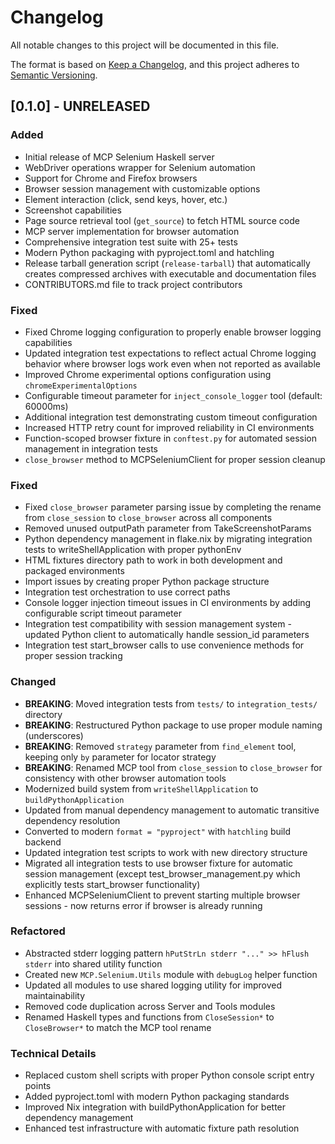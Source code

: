 # Changelog

All notable changes to this project will be documented in this file.

The format is based on [Keep a Changelog](https://keepachangelog.com/en/1.0.0/),
and this project adheres to [Semantic Versioning](https://semver.org/spec/v2.0.0.html).

## [0.1.0] - UNRELEASED

### Added
- Initial release of MCP Selenium Haskell server
- WebDriver operations wrapper for Selenium automation
- Support for Chrome and Firefox browsers
- Browser session management with customizable options
- Element interaction (click, send keys, hover, etc.)
- Screenshot capabilities
- Page source retrieval tool (`get_source`) to fetch HTML source code
- MCP server implementation for browser automation
- Comprehensive integration test suite with 25+ tests
- Modern Python packaging with pyproject.toml and hatchling
- Release tarball generation script (`release-tarball`) that automatically creates compressed archives with executable and documentation files
- CONTRIBUTORS.md file to track project contributors

### Fixed
- Fixed Chrome logging configuration to properly enable browser logging capabilities
- Updated integration test expectations to reflect actual Chrome logging behavior where browser logs work even when not reported as available
- Improved Chrome experimental options configuration using `chromeExperimentalOptions`
- Configurable timeout parameter for `inject_console_logger` tool (default: 60000ms)
- Additional integration test demonstrating custom timeout configuration
- Increased HTTP retry count for improved reliability in CI environments
- Function-scoped browser fixture in `conftest.py` for automated session management in integration tests
- `close_browser` method to MCPSeleniumClient for proper session cleanup

### Fixed
- Fixed `close_browser` parameter parsing issue by completing the rename from `close_session` to `close_browser` across all components
- Removed unused outputPath parameter from TakeScreenshotParams
- Python dependency management in flake.nix by migrating integration tests to writeShellApplication with proper pythonEnv
- HTML fixtures directory path to work in both development and packaged environments
- Import issues by creating proper Python package structure
- Integration test orchestration to use correct paths
- Console logger injection timeout issues in CI environments by adding configurable script timeout parameter
- Integration test compatibility with session management system - updated Python client to automatically handle session_id parameters
- Integration test start_browser calls to use convenience methods for proper session tracking

### Changed
- **BREAKING**: Moved integration tests from `tests/` to `integration_tests/` directory
- **BREAKING**: Restructured Python package to use proper module naming (underscores)
- **BREAKING**: Removed `strategy` parameter from `find_element` tool, keeping only `by` parameter for locator strategy
- **BREAKING**: Renamed MCP tool from `close_session` to `close_browser` for consistency with other browser automation tools
- Modernized build system from `writeShellApplication` to `buildPythonApplication`
- Updated from manual dependency management to automatic transitive dependency resolution
- Converted to modern `format = "pyproject"` with `hatchling` build backend
- Updated integration test scripts to work with new directory structure
- Migrated all integration tests to use browser fixture for automatic session management (except test_browser_management.py which explicitly tests start_browser functionality)
- Enhanced MCPSeleniumClient to prevent starting multiple browser sessions - now returns error if browser is already running

### Refactored
- Abstracted stderr logging pattern `hPutStrLn stderr "..." >> hFlush stderr` into shared utility function
- Created new `MCP.Selenium.Utils` module with `debugLog` helper function
- Updated all modules to use shared logging utility for improved maintainability
- Removed code duplication across Server and Tools modules
- Renamed Haskell types and functions from `CloseSession*` to `CloseBrowser*` to match the MCP tool rename

### Technical Details
- Replaced custom shell scripts with proper Python console script entry points
- Added pyproject.toml with modern Python packaging standards
- Improved Nix integration with buildPythonApplication for better dependency management
- Enhanced test infrastructure with automatic fixture path resolution
